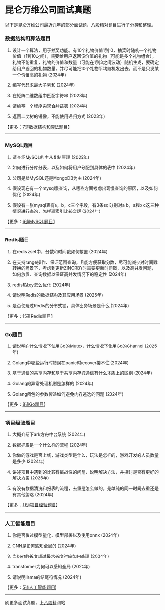 # 昆仑万维公司面试真题

以下是昆仑万维公司最近几年的部分面试题，[八股精](https://www.bagujing.com)对题目进行了分类和整理。

### 数据结构和算法题目

1. 设计一个算法，用于抽奖功能。有10个礼物价值1到10，抽奖时随机一个礼物价值（1到10之间），需要给用户返回该价值的礼物（可能是多个礼物组合），礼物不能重复，礼物的价值和数量（可能在1到3之间波动）随机生成，要确定给用户返回的礼物数量，并尽可能把10个礼物平均随机发出去，而不是只发某一个价值高的礼物 (2024年) 

2. 编写代码求最大子列和 (2024年) 

3. 在矩阵二维数组中匹配字符串 (2023年) 

4. 请编写一个程序实现合并链表 (2024年) 

5. 返回二叉树的镜像，不能使用递归方式 (2023年) 

【更多：[7道数据结构和算法题目](https://www.bagujing.com/companies)】


---

### MySQL题目

1. 请介绍MySQL的主从复制原理 (2025年) 

2. 如何进行分库分表，以及如何将用户分配到具体的表中 (2024年) 

3. 公司是以MySQL还是MongoDB为主 (2024年) 

4. 假设现在有一个mysql慢查询，从哪些方面考虑出现慢查询的原因，以及如何优化 (2024年) 

5. 假设有一张mysql表有a，b，c三个字段，有3条sql分别对a b，a和b c这三种情况进行查询，怎样建索引比较合适 (2024年) 

【更多：[6道MySQL题目](https://www.bagujing.com/companies)】


---

### Redis题目

1. 在redis zset中，分数和时间戳如何放置 (2024年) 

2. 在支持range操作、保证范围查询，且能方便获取分数，尽可能减少对时间戳转换的场景下，考虑到更新ZINCRBY时需要更新时间戳，以及高并发问题，如何放置、查询数据以保证高并发情况下的稳定性 (2024年) 

3. redis热key怎么优化 (2024年) 

4. 请说明Redis的数据结构及其应用场景 (2025年) 

5. 是否使用过Redis的分布式锁，具体业务场景是什么 (2024年) 

【更多：[15道Redis题目](https://www.bagujing.com/companies)】


---

### Go题目

1. 请说明在什么情况下使用Go的Mutex，什么情况下使用Go的Channel (2025年) 

2. Golang中哪些运行时错误在panic时recover接不住 (2024年) 

3. 基于通信的共享内存和基于共享内存的通信有什么本质上的区别 (2024年) 

4. Golang的异常处理机制是怎样的 (2024年) 

5. Golang闭包的参数传递如何避免内存逃逸的问题 (2024年) 

【更多：[8道Go题目](https://www.bagujing.com/companies)】


---

### 项目经验题目

1. 大概介绍下ark方舟中台系统 (2024年) 

2. 数据抓取是一个什么样的流程 (2024年) 

3. 你做的游戏是否上线，游戏类型是什么，玩法是怎样的，游戏开发的人员数量是多少 (2024年) 

4. 讲述项目中遇到的比较有挑战性的问题，说明解决方法，并探讨是否有更好的解决方案 (2025年) 

5. 有没有数据清洗和报表的流程，去重是怎么做的，是单纯的同一时间去重还是有其他策略 (2024年) 

【更多：[11道项目经验题目](https://www.bagujing.com/companies)】


---

### 人工智能题目

1. 你是否做过模型量化、模型部署以及使用onnx (2024年) 

2. CNN是如何感知全局的 (2024年) 

3. 当bert的长度超过最大长度时应如何处理 (2024年) 

4. transformer为何可以感知全局 (2024年) 

5. 请说明llama的结尾符情况 (2024年) 

【更多：[5道人工智能题目](https://www.bagujing.com/companies)】


---

刷更多面试真题，上[八股精](https://www.bagujing.com)网站